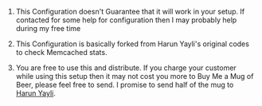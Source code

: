 1. This Configuration doesn't Guarantee that it will work in your setup. If contacted for some help for configuration then I may probably help during my free time

2. This Configuration is basically forked from Harun Yayli's original codes to check Memcached stats.

3. You are free to use this and distribute. If you charge your customer while using this setup then it may not cost you more to Buy Me a Mug of Beer, please feel free to send. I promise to send half of the mug to [Harun Yayli](http://livebookmark.net/journal/about/).